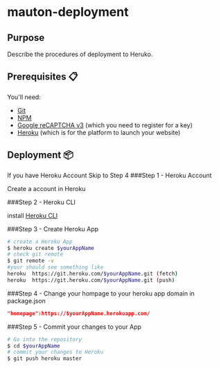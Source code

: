 # mauton-deployment

## Purpose
Describe the procedures of deployment to Heruko.

## Prerequisites 📋
You'll need:
* [Git](https://git-scm.com) 
* [NPM](http://npmjs.com)
* [Google reCAPTCHA v3](https://developers.google.com/recaptcha/docs/v3) (which you need to register for a key)
* [Heroku](https://heroku.com) (which is for the platform to launch your website)

## Deployment 📦

If you have Heroku Account Skip to Step 4
###Step 1 - Heroku Account

Create a account in Heroku

###Step 2 - Heroku CLI

install [Heroku CLI](https://devcenter.heroku.com/articles/heroku-cli)

###Step 3 - Create Heroku App

```bash
# create a Heroku App
$ heroku create $yourAppName
# check git remote 
$ git remote -v
#your should see something like
heroku  https://git.heroku.com/$yourAppName.git (fetch)
heroku  https://git.heroku.com/$yourAppName.git (push)
```

###Step 4 - Change your hompage to your heroku app domain in  package.json
```json
"homepage":https://$yourAppName.herokuapp.com/
```

###Step 5 - Commit your changes to your App
```bash
# Go into the repository
$ cd $yourAppName
# commit your changes to Heroku
$ git push heroku master
```

